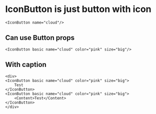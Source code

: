 # IconButton is just button with icon

    <IconButton name="cloud"/>

## Can use Button props

    <IconButton basic name="cloud" color="pink" size="big"/>

## With caption

    <div>
    <IconButton basic name="cloud" color="pink" size="big">
        Test
    </IconButton>
    <IconButton basic name="cloud" color="pink" size="big">
        <Content>Test</Content>
    </IconButton>
    </div>



